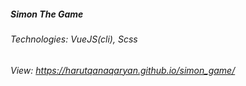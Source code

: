 ##### Simon The Game

###### Technologies: VueJS(cli), Scss
###### View: https://harutqanaqaryan.github.io/simon_game/
